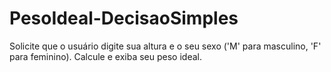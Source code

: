 # PesoIdeal-DecisaoSimples
Solicite que o usuário digite sua altura e o seu sexo ('M' para masculino, 'F' para feminino). Calcule e exiba seu peso ideal.
